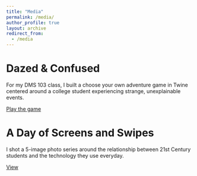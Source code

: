 ```yaml
---
title: "Media"
permalink: /media/
author_profile: true
layout: archive
redirect_from:
  - /media
---
```


# Dazed & Confused 

For my DMS 103 class, I built a choose your own adventure game in Twine centered around a college student experiencing strange, unexplainable events. 

[Play the game](https://sidnarsipur.github.io/twinegame/) 

# A Day of Screens and Swipes

I shot a 5-image photo series around the relationship between 21st Century students and the technology they use everyday.

[View](https://drive.google.com/drive/folders/1FYe5YxIxK7-BgWIhJ4zxvr7LGhnvu2hl?usp=sharing)
